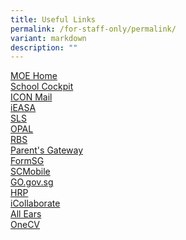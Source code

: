 ```yaml
---
title: Useful Links
permalink: /for-staff-only/permalink/
variant: markdown
description: ""
---
```

[MOE Home](https://intranet.moe.gov.sg/Pages/Home.aspx)<br>
[School Cockpit](https://idp.mims.moe.gov.sg/nidp/app/login)<br>
[ICON Mail](https://idp.mims.moe.gov.sg/nidp/app/login)<br>
[iEASA](https://idp.mims.moe.gov.sg/nidp/app/login)<br>
[SLS](https://www.learning.moe.edu.sg/)<br>
[OPAL](https://idm.opal2.moe.edu.sg/Account/Login)<br>
[RBS](https://rbs.avero-tech.com/login.html)<br>
[Parent's Gateway](https://pg.moe.edu.sg/)<br>
[FormSG](https://form.gov.sg/login)<br>
[SCMobile](https://scmobile.moe.edu.sg/home)<br>
[GO.gov.sg](https://go.gov.sg/#/login)<br>
[HRP](https://www.hrp.gov.sg/hrp/#/)<br>
[iCollaborate](https://icollaborate.moe.gov.sg/SitePages/Home.aspx)<br>
[All Ears](https://allears.estl.edu.sg/)<br>
[OneCV](https://onecv.gov.sg/login)<br>

